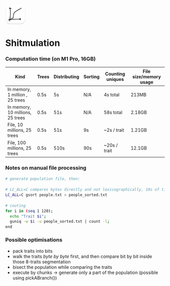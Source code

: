 <img src="README-AppIcon.png" width=64 />

# Shitmulation

### Computation time (on M1 Pro, 16GB)

| Kind                             | Trees | Distributing | Sorting | Counting uniques | File size/memory usage |
|----------------------------------|-------|--------------|---------|------------------|------------------------|
| In memory,  1 million , 25 trees |  0.5s |      5s      |   N/A   |      4s total    |          213MB         |
| In memory, 10 millions, 25 trees |  0.5s |     51s      |   N/A   |     58s total    |         2.18GB         |
| File,      10 millions, 25 trees |  0.5s |     51s      |    9s   |    ~2s / trait   |         1.21GB         |
| File,     100 millions, 25 trees |  0.5s |    510s      |   90s   |   ~20s / trait   |         12.1GB         |

### Notes on manual file processing

```bash
# generate population file, then:

# LC_ALL=C compares bytes directly and not lexicographically, 10s of times faster
LC_ALL=C gsort people.txt > people_sorted.txt

# couting
for i in (seq 1 120); 
  echo "Trait $i";
  guniq -w $i -u people_sorted.txt | count -l;
end
```

### Possible optimisations 

- pack traits into bits
- walk the traits _byte by byte_ first, and then compare bit by bit inside those 8-traits segmentation
- bisect the population while comparing the traits
- execute by chunks -> generate only a part of the population (possible using pickABranch())

